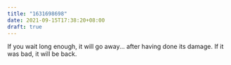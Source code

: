 ```yaml
---
title: "1631698698"
date: 2021-09-15T17:38:20+08:00
draft: true
---
```


If you wait long enough, it will go away... after having done its damage.
If it was bad, it will be back.
